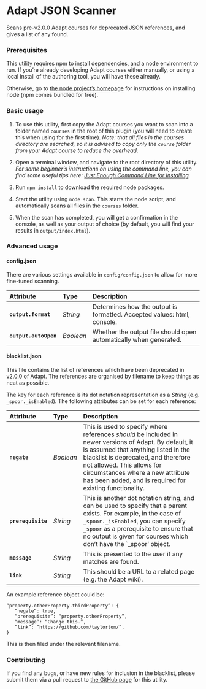 # Adapt JSON Scanner

Scans pre-v2.0.0 Adapt courses for deprecated JSON references, and gives a list of any found.

### Prerequisites

This utility requires npm to install dependencies, and a node environment to run. If you’re already developing Adapt courses either manually, or using a local install of the authoring tool, you will have these already.

Otherwise, go to [the node project’s homepage](https://nodejs.org/) for instructions on installing node (npm comes bundled for free).

### Basic usage

1. To use this utility, first copy the Adapt courses you want to scan into a folder named `courses` in the root of this plugin (you will need to create this when using for the first time).
*Note: that all files in the courses directory are searched, so it is advised to copy only the `course` folder from your Adapt course to reduce the overhead.*

1. Open a terminal window, and navigate to the root directory of this utility.
*For some beginner’s instructions on using the command line, you can find some useful tips here: [Just Enough Command Line for Installing](https://github.com/adaptlearning/adapt_authoring/wiki/Just-Enough-Command-Line-for-Installing).*

1. Run `npm install` to download the required node packages.

1. Start the utility using `node scan`. This starts the node script, and automatically scans all files in the `courses` folder.

1. When the scan has completed, you will get a confirmation in the console, as well as your output of choice (by default, you will find your results in `output/index.html`).

### Advanced usage

#### config.json

There are various settings available in `config/config.json` to allow for more fine-tuned scanning.

Attribute | Type | Description
:-------- | :--- | :----------
**`output.format`** | *String* | Determines how the output is formatted. Accepted values: html, console.
**`output.autoOpen`** | *Boolean* | Whether the output file should open automatically when generated.


#### blacklist.json

This file contains the list of references which have been deprecated in v2.0.0 of Adapt. The references are organised by filename to keep things as neat as possible.

The key for each reference is its dot notation representation as a *String* (e.g. `_spoor._isEnabled`). The following attributes can be set for each reference:

Attribute | Type | Description
:-------- | :--- | :----------
**`negate`** | *Boolean* | This is used to specify where references *should* be included in newer versions of Adapt. By default, it is assumed that anything listed in the blacklist is deprecated, and therefore not allowed. This allows for circumstances where a new attribute has been added, and is required for existing functionality.
**`prerequisite`** | *String* | This is another dot notation string, and can be used to specify that a parent exists. For example, in the case of `_spoor._isEnabled`, you can specify `_spoor` as a prerequisite to ensure that no output is given for courses which don’t have the `_spoor’ object.
**`message`** | *String* | This is presented to the user if any matches are found.
**`link`** | *String* | This should be a URL to a related page (e.g. the Adapt wiki).

An example reference object could be:
```
“property.otherProperty.thirdProperty”: {
   “negate”: true,
   “prerequisite”: “property.otherProperty”,
   “message”: “Change this.”,
   “link”: “https://github.com/taylortom/”,
}
```
This is then filed under the relevant filename.

### Contributing

If you find any bugs, or have new rules for inclusion in the blacklist, please submit them via a pull request to [the GitHub page](https://github.com/taylortom/adapt-json-scanner) for this utility.
